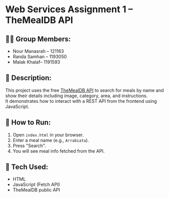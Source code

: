 
# Web Services Assignment 1 – TheMealDB API

## 👩‍💻 Group Members:
- Nour Manasrah – 121163 
- Randa Samhan – 1193050
- Malak Khalaf– 1191593 

## 📌 Description:
This project uses the free [TheMealDB API](https://www.themealdb.com/api.php) to search for meals by name and show their details including image, category, area, and instructions.  
It demonstrates how to interact with a REST API from the frontend using JavaScript.

## 🚀 How to Run:
1. Open `index.html` in your browser.
2. Enter a meal name (e.g., `Arrabiata`).
3. Press "Search".
4. You will see meal info fetched from the API.

## 🧪 Tech Used:
- HTML
- JavaScript (Fetch API)
- TheMealDB public API
